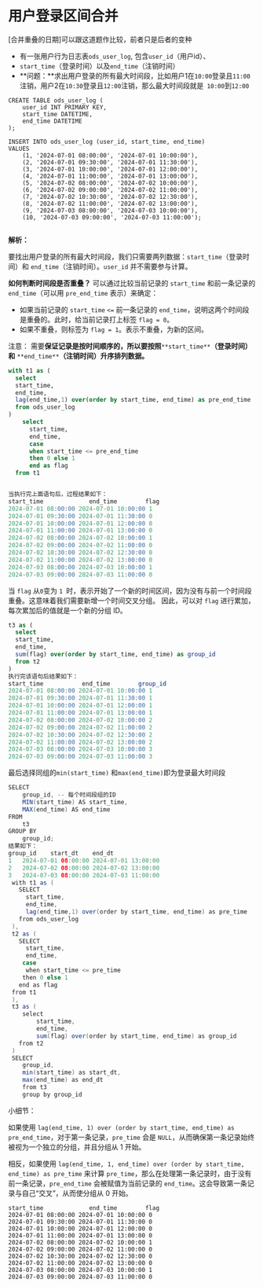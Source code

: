 # 用户登录区间合并

[合并重叠的日期]可以跟这道题作比较，前者只是后者的变种

- 有一张用户行为日志表`ods_user_log`, 包含`user_id`（用户id）、
- `start_time`（登录时间）以及`end_time`（注销时间）
- **问题：**求出用户登录的所有最大时间段，比如用户1在`10:00`登录且`11:00`注销，用户2在`10:30`登录且`12:00`注销，那么最大时间段就是` 10:00`到`12:00`

```plsql
CREATE TABLE ods_user_log (
    user_id INT PRIMARY KEY,
    start_time DATETIME,
    end_time DATETIME
);

INSERT INTO ods_user_log (user_id, start_time, end_time)
VALUES
    (1, '2024-07-01 08:00:00', '2024-07-01 10:00:00'),
    (2, '2024-07-01 09:30:00', '2024-07-01 11:30:00'), 
    (3, '2024-07-01 10:00:00', '2024-07-01 12:00:00'), 
    (4, '2024-07-01 11:00:00', '2024-07-01 13:00:00'), 
    (5, '2024-07-02 08:00:00', '2024-07-02 10:00:00'),
    (6, '2024-07-02 09:00:00', '2024-07-02 11:00:00'), 
    (7, '2024-07-02 10:30:00', '2024-07-02 12:30:00'), 
    (8, '2024-07-02 11:00:00', '2024-07-02 13:00:00'),
    (9, '2024-07-03 08:00:00', '2024-07-03 10:00:00'),
    (10, '2024-07-03 09:00:00', '2024-07-03 11:00:00'); 
  
```

**解析：**

要找出用户登录的所有最大时间段，我们只需要两列数据：`start_time`（登录时间）和 `end_time`（注销时间）。`user_id` 并不需要参与计算。

**如何判断时间段是否重叠？**
可以通过比较当前记录的 `start_time` 和前一条记录的 `end_time`（可以用 `pre_end_time` 表示）来确定：

- 如果当前记录的 `start_time` `<=` 前一条记录的 `end_time`，说明这两个时间段是重叠的。此时，给当前记录打上标签 `flag = 0`。
- 如果不重叠，则标签为 `flag = 1`。表示不重叠，为新的区间。

注意：
需要**保证记录是按时间顺序的，所以要按照**`**start_time**`**（登录时间）和** `**end_time**`**（注销时间）升序排列数据。**

```sql
with t1 as (
  select
  start_time,
  end_time,
  lag(end_time,1) over(order by start_time, end_time) as pre_end_time
  from ods_user_log
)
    select 
      start_time,
      end_time,
      case 
      when start_time <= pre_end_time
      then 0 else 1
      end as flag
  from t1


当执行完上面语句后，过程结果如下：
start_time	           end_time	       flag
2024-07-01 08:00:00	2024-07-01 10:00:00	1
2024-07-01 09:30:00	2024-07-01 11:30:00	0
2024-07-01 10:00:00	2024-07-01 12:00:00	0
2024-07-01 11:00:00	2024-07-01 13:00:00	0
2024-07-02 08:00:00	2024-07-02 10:00:00	1
2024-07-02 09:00:00	2024-07-02 11:00:00	0
2024-07-02 10:30:00	2024-07-02 12:30:00	0
2024-07-02 11:00:00	2024-07-02 13:00:00	0
2024-07-03 08:00:00	2024-07-03 10:00:00	1
2024-07-03 09:00:00	2024-07-03 11:00:00	0
```

 当 `flag` 从` 0 `变为 `1 `时，表示开始了一个新的时间区间，因为没有与前一个时间段重叠。这意味着我们需要新增一个时间交叉分组。
因此，可以对 `flag` 进行累加，每次累加后的值就是一个新的分组 ID。  

```sql
t3 as (
  select 
  start_time,
  end_time,
  sum(flag) over(order by start_time, end_time) as group_id
  from t2
)
执行完该语句后结果如下：
start_time	         end_time	     group_id
2024-07-01 08:00:00	2024-07-01 10:00:00	1
2024-07-01 09:30:00	2024-07-01 11:30:00	1
2024-07-01 10:00:00	2024-07-01 12:00:00	1
2024-07-01 11:00:00	2024-07-01 13:00:00	1
2024-07-02 08:00:00	2024-07-02 10:00:00	2
2024-07-02 09:00:00	2024-07-02 11:00:00	2
2024-07-02 10:30:00	2024-07-02 12:30:00	2
2024-07-02 11:00:00	2024-07-02 13:00:00	2
2024-07-03 08:00:00	2024-07-03 10:00:00	3
2024-07-03 09:00:00	2024-07-03 11:00:00	3
```

最后选择同组的`min(start_time)` 和`max(end_time)`即为登录最大时间段

```java
SELECT   
    group_id, -- 每个时间段组的ID
    MIN(start_time) AS start_time, 
    MAX(end_time) AS end_time 
FROM 
    t3
GROUP BY 
    group_id; 
结果如下：
group_id	start_dt	end_dt
1	2024-07-01 08:00:00	2024-07-01 13:00:00
2	2024-07-02 08:00:00	2024-07-02 13:00:00
3	2024-07-03 08:00:00	2024-07-03 11:00:00
 with t1 as (
   SELECT
     start_time,
     end_time,
     lag(end_time,1) over(order by start_time, end_time) as pre_time
   from ods_user_log
 ),
 t2 as (
   SELECT  
     start_time,
     end_time,
    case 
     when start_time <= pre_time 
    then 0 else 1
   end as flag
 from t1
 ),
 t3 as (
    select 
        start_time,
        end_time,
        sum(flag) over(order by start_time, end_time) as group_id
   from t2
 )
 SELECT
    group_id,
    min(start_time) as start_dt,
    max(end_time) as end_dt
    from t3
    group by group_id
```

小细节：

如果使用 `lag(end_time, 1) over (order by start_time, end_time) as pre_end_time`，对于第一条记录，`pre_time` 会是 `NULL`，从而确保第一条记录始终被视为一个独立的分组，并且分组从 1 开始。

相反，如果使用 `lag(end_time, 1, end_time) over (order by start_time, end_time) as pre_time` 来计算 `pre_time`，那么在处理第一条记录时，由于没有前一条记录，`pre_end_time` 会被赋值为当前记录的 `end_time`。这会导致第一条记录与自己“交叉”，从而使分组从 0 开始。

```plain
start_time	           end_time	       flag
2024-07-01 08:00:00	2024-07-01 10:00:00	0
2024-07-01 09:30:00	2024-07-01 11:30:00	0
2024-07-01 10:00:00	2024-07-01 12:00:00	0
2024-07-01 11:00:00	2024-07-01 13:00:00	0
2024-07-02 08:00:00	2024-07-02 10:00:00	1
2024-07-02 09:00:00	2024-07-02 11:00:00	0
2024-07-02 10:30:00	2024-07-02 12:30:00	0
2024-07-02 11:00:00	2024-07-02 13:00:00	0
2024-07-03 08:00:00	2024-07-03 10:00:00	1
2024-07-03 09:00:00	2024-07-03 11:00:00	0
```